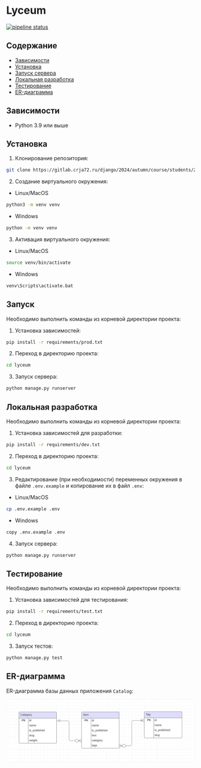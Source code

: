 # Lyceum

[![pipeline status](https://gitlab.crja72.ru/django/2024/autumn/course/students/286651-ya.vkarsten-course-1187/badges/main/pipeline.svg)](https://gitlab.crja72.ru/django/2024/autumn/course/students/286651-ya.vkarsten-course-1187/-/commits/main)

## Содержание
- [Зависимости](#зависимости)
- [Установка](#установка)
- [Запуск сервера](#запуск-сервера)
- [Локальная разработка](#локальная-разработка)
- [Тестирование](#тестирование)
- [ER-диаграмма](#er-диаграмма)

## Зависимости

- Python 3.9 или выше

## Установка

1. Клонирование репозитория:
```bash
git clone https://gitlab.crja72.ru/django/2024/autumn/course/students/286651-ya.vkarsten-course-1187 && cd 286651-ya.vkarsten-course-1187
```
2. Создание виртуального окружения:

- Linux/MacOS
```bash
python3 -m venv venv
```
- Windows
```bash
python -m venv venv
```

3. Активация виртуального окружения:

- Linux/MacOS
```bash
source venv/bin/activate
```
- Windows
```bash
venv\Scripts\activate.bat
```

## Запуск

Необходимо выполнить команды из корневой директории проекта:

1. Установка зависимостей:
```bash
pip install -r requirements/prod.txt
```

2. Переход в директорию проекта:
```bash
cd lyceum
```

3. Запуск сервера:
```bash
python manage.py runserver
```

## Локальная разработка

Необходимо выполнить команды из корневой директории проекта:

1. Установка зависимостей для разработки:
```bash
pip install -r requirements/dev.txt
```
2. Переход в директорию проекта:
```bash
cd lyceum
```

3. Редактирование (при необходимости) переменных окружения в файле ```.env.example``` и копирование их в файл ```.env```:

- Linux/MacOS
```bash
cp .env.example .env
```
- Windows
```bash
copy .env.example .env
```

4. Запуск сервера:
```bash
python manage.py runserver
```

## Тестирование

Необходимо выполнить команды из корневой директории проекта:

1. Установка зависимостей для тестирования:
```bash
pip install -r requirements/test.txt
```

2. Переход в директорию проекта:
```bash
cd lyceum
```

3. Запуск тестов:
```bash
python manage.py test
```

## ER-диаграмма

ER-диаграмма базы данных приложения ```Catalog```:

![ERD](./ER.jpg)
